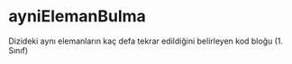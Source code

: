 # ayniElemanBulma
Dizideki aynı elemanların kaç defa tekrar edildiğini belirleyen kod bloğu (1. Sınıf)
